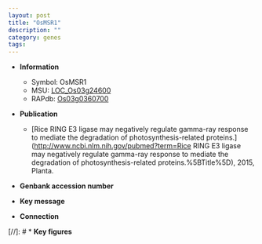 ```yaml
---
layout: post
title: "OsMSR1"
description: ""
category: genes
tags: 
---
```


* **Information**  
    + Symbol: OsMSR1  
    + MSU: [LOC_Os03g24600](http://rice.uga.edu/cgi-bin/ORF_infopage.cgi?orf=LOC_Os03g24600)  
    + RAPdb: [Os03g0360700](http://rapdb.dna.affrc.go.jp/viewer/gbrowse_details/irgsp1?name=Os03g0360700)  

* **Publication**  
    + [Rice RING E3 ligase may negatively regulate gamma-ray response to mediate the degradation of photosynthesis-related proteins.](http://www.ncbi.nlm.nih.gov/pubmed?term=Rice RING E3 ligase may negatively regulate gamma-ray response to mediate the degradation of photosynthesis-related proteins.%5BTitle%5D), 2015, Planta.

* **Genbank accession number**  

* **Key message**  

* **Connection**  

[//]: # * **Key figures**  


